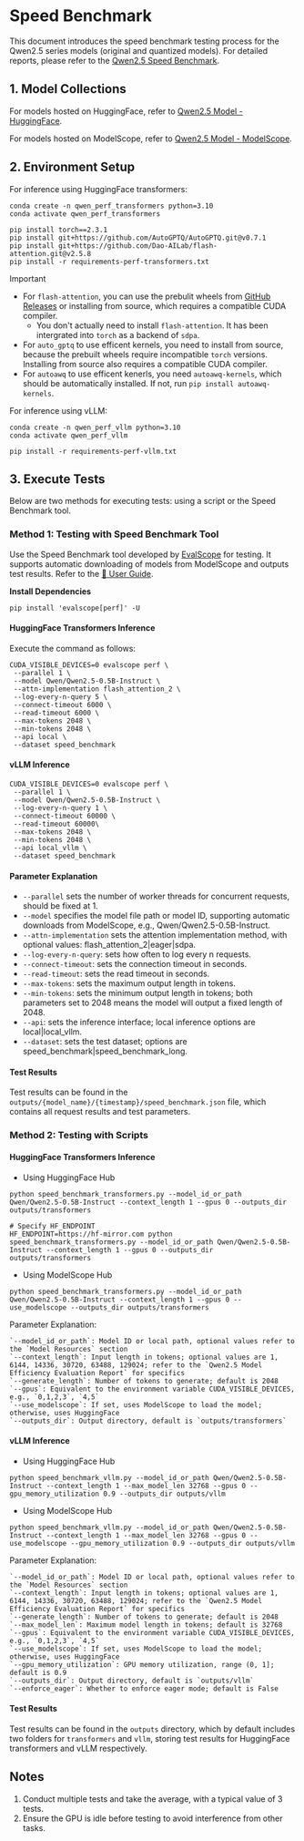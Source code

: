 # Speed Benchmark

This document introduces the speed benchmark testing process for the Qwen2.5 series models (original and quantized models). For detailed reports, please refer to the [Qwen2.5 Speed Benchmark](https://qwen.readthedocs.io/en/latest/benchmark/speed_benchmark.html).

## 1. Model Collections

For models hosted on HuggingFace, refer to [Qwen2.5 Model - HuggingFace](https://huggingface.co/collections/Qwen/qwen25-66e81a666513e518adb90d9e).

For models hosted on ModelScope, refer to [Qwen2.5 Model - ModelScope](https://modelscope.cn/collections/Qwen25-dbc4d30adb768).

## 2. Environment Setup


For inference using HuggingFace transformers:

```shell
conda create -n qwen_perf_transformers python=3.10
conda activate qwen_perf_transformers

pip install torch==2.3.1
pip install git+https://github.com/AutoGPTQ/AutoGPTQ.git@v0.7.1
pip install git+https://github.com/Dao-AILab/flash-attention.git@v2.5.8
pip install -r requirements-perf-transformers.txt
```

> [!Important]
> - For `flash-attention`, you can use the prebulit wheels from [GitHub Releases](https://github.com/Dao-AILab/flash-attention/releases/tag/v2.5.8) or installing from source, which requires a compatible CUDA compiler.
>   - You don't actually need to install `flash-attention`. It has been intergrated into `torch` as a backend of `sdpa`.
> - For `auto_gptq` to use efficent kernels, you need to install from source, because the prebuilt wheels require incompatible `torch` versions. Installing from source also requires a compatible CUDA compiler.
> - For `autoawq` to use efficent kenerls, you need `autoawq-kernels`, which should be automatically installed. If not, run `pip install autoawq-kernels`.

For inference using vLLM:

```shell
conda create -n qwen_perf_vllm python=3.10
conda activate qwen_perf_vllm

pip install -r requirements-perf-vllm.txt
```

## 3. Execute Tests

Below are two methods for executing tests: using a script or the Speed Benchmark tool.

### Method 1: Testing with Speed Benchmark Tool

Use the Speed Benchmark tool developed by [EvalScope](https://github.com/modelscope/evalscope) for testing. It supports automatic downloading of models from ModelScope and outputs test results. Refer to the [📖 User Guide](https://evalscope.readthedocs.io/en/latest/user_guides/stress_test/speed_benchmark.html).

**Install Dependencies**
```shell
pip install 'evalscope[perf]' -U
```

#### HuggingFace Transformers Inference

Execute the command as follows:
```shell
CUDA_VISIBLE_DEVICES=0 evalscope perf \
 --parallel 1 \
 --model Qwen/Qwen2.5-0.5B-Instruct \
 --attn-implementation flash_attention_2 \
 --log-every-n-query 5 \
 --connect-timeout 6000 \
 --read-timeout 6000 \
 --max-tokens 2048 \
 --min-tokens 2048 \
 --api local \
 --dataset speed_benchmark 
```

#### vLLM Inference

```shell
CUDA_VISIBLE_DEVICES=0 evalscope perf \
 --parallel 1 \
 --model Qwen/Qwen2.5-0.5B-Instruct \
 --log-every-n-query 1 \
 --connect-timeout 60000 \
 --read-timeout 60000\
 --max-tokens 2048 \
 --min-tokens 2048 \
 --api local_vllm \
 --dataset speed_benchmark
```

#### Parameter Explanation
- `--parallel` sets the number of worker threads for concurrent requests, should be fixed at 1.
- `--model` specifies the model file path or model ID, supporting automatic downloads from ModelScope, e.g., Qwen/Qwen2.5-0.5B-Instruct.
- `--attn-implementation` sets the attention implementation method, with optional values: flash_attention_2|eager|sdpa.
- `--log-every-n-query`: sets how often to log every n requests.
- `--connect-timeout`: sets the connection timeout in seconds.
- `--read-timeout`: sets the read timeout in seconds.
- `--max-tokens`: sets the maximum output length in tokens.
- `--min-tokens`: sets the minimum output length in tokens; both parameters set to 2048 means the model will output a fixed length of 2048.
- `--api`: sets the inference interface; local inference options are local|local_vllm.
- `--dataset`: sets the test dataset; options are speed_benchmark|speed_benchmark_long.

#### Test Results

Test results can be found in the `outputs/{model_name}/{timestamp}/speed_benchmark.json` file, which contains all request results and test parameters.

### Method 2: Testing with Scripts

#### HuggingFace Transformers Inference

- Using HuggingFace Hub

```shell
python speed_benchmark_transformers.py --model_id_or_path Qwen/Qwen2.5-0.5B-Instruct --context_length 1 --gpus 0 --outputs_dir outputs/transformers

# Specify HF_ENDPOINT
HF_ENDPOINT=https://hf-mirror.com python speed_benchmark_transformers.py --model_id_or_path Qwen/Qwen2.5-0.5B-Instruct --context_length 1 --gpus 0 --outputs_dir outputs/transformers
```

- Using ModelScope Hub

```shell
python speed_benchmark_transformers.py --model_id_or_path Qwen/Qwen2.5-0.5B-Instruct --context_length 1 --gpus 0 --use_modelscope --outputs_dir outputs/transformers
```

Parameter Explanation:

    `--model_id_or_path`: Model ID or local path, optional values refer to the `Model Resources` section  
    `--context_length`: Input length in tokens; optional values are 1, 6144, 14336, 30720, 63488, 129024; refer to the `Qwen2.5 Model Efficiency Evaluation Report` for specifics  
    `--generate_length`: Number of tokens to generate; default is 2048
    `--gpus`: Equivalent to the environment variable CUDA_VISIBLE_DEVICES, e.g., `0,1,2,3`, `4,5`  
    `--use_modelscope`: If set, uses ModelScope to load the model; otherwise, uses HuggingFace  
    `--outputs_dir`: Output directory, default is `outputs/transformers`  

#### vLLM Inference

- Using HuggingFace Hub

```shell
python speed_benchmark_vllm.py --model_id_or_path Qwen/Qwen2.5-0.5B-Instruct --context_length 1 --max_model_len 32768 --gpus 0 --gpu_memory_utilization 0.9 --outputs_dir outputs/vllm
```

- Using ModelScope Hub

```shell
python speed_benchmark_vllm.py --model_id_or_path Qwen/Qwen2.5-0.5B-Instruct --context_length 1 --max_model_len 32768 --gpus 0 --use_modelscope --gpu_memory_utilization 0.9 --outputs_dir outputs/vllm
```

Parameter Explanation:

    `--model_id_or_path`: Model ID or local path, optional values refer to the `Model Resources` section  
    `--context_length`: Input length in tokens; optional values are 1, 6144, 14336, 30720, 63488, 129024; refer to the `Qwen2.5 Model Efficiency Evaluation Report` for specifics  
    `--generate_length`: Number of tokens to generate; default is 2048
    `--max_model_len`: Maximum model length in tokens; default is 32768  
    `--gpus`: Equivalent to the environment variable CUDA_VISIBLE_DEVICES, e.g., `0,1,2,3`, `4,5`   
    `--use_modelscope`: If set, uses ModelScope to load the model; otherwise, uses HuggingFace  
    `--gpu_memory_utilization`: GPU memory utilization, range (0, 1]; default is 0.9  
    `--outputs_dir`: Output directory, default is `outputs/vllm`  
    `--enforce_eager`: Whether to enforce eager mode; default is False  

#### Test Results

Test results can be found in the `outputs` directory, which by default includes two folders for `transformers` and `vllm`, storing test results for HuggingFace transformers and vLLM respectively.

## Notes

1. Conduct multiple tests and take the average, with a typical value of 3 tests.
2. Ensure the GPU is idle before testing to avoid interference from other tasks.